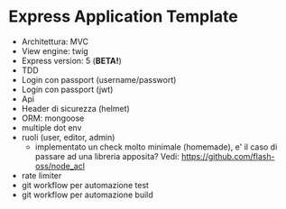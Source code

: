 # Express Application Template

- Architettura: MVC
- View engine: twig
- Express version: 5 (**BETA!**)
- TDD
- Login con passport (username/passwort)
- Login con passport (jwt)
- Api
- Header di sicurezza (helmet)
- ORM: mongoose
- multiple dot env
- ruoli (user, editor, admin)
  - implementato un check molto minimale (homemade), e' il caso di passare ad una libreria apposita? Vedi: https://github.com/flash-oss/node_acl
- rate limiter
- git workflow per automazione test
- git workflow per automazione build
